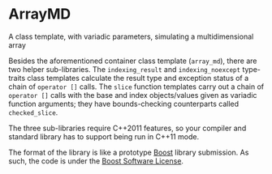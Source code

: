 ArrayMD=======A class template, with variadic parameters, simulating a multidimensional arrayBesides the aforementioned container class template (`array_md`), there are two helper sub-libraries.  The `indexing_result` and `indexing_noexcept` type-traits class templates calculate the result type and exception status of a chain of `operator []` calls.  The `slice` function templates carry out a chain of `operator []` calls with the base and index objects/values given as variadic function arguments; they have bounds-checking counterparts called `checked_slice`.The three sub-libraries require C++2011 features, so your compiler and standard library has to support being run in C++11 mode.The format of the library is like a prototype [Boost](http://www.boost.org) library submission. As such, the code is under the [Boost Software License](http://www.boost.org/users/license.html).
